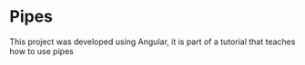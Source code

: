 # Pipes

This project was developed using Angular, it is part of a tutorial that teaches how to use pipes
